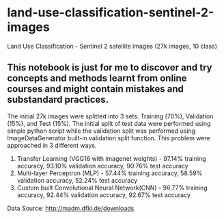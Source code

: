 # land-use-classification-sentinel-2-images
Land Use Classification - Sentinel 2 satellite images (27k images, 10 class)

## This notebook is just for me to discover and try concepts and methods learnt from online courses and might contain mistakes and substandard practices.

The initial 27k images were splitted into 3 sets. Training (70%), Validation (15%), and Test (15%).
The initial split of test data were performed using simple python script while the validation split was performed using ImageDataGenerator built-in validation split function.
This problem were approached in 3 different ways.
1. Transfer Learning (VGG16 with imagenet weights) - 97.14% training accuracy, 93.10% validation accuracy, 90.76% test accuracy
2. Multi-layer Perceptron (MLP) - 57.44% training accuracy, 58.59% validation accuracy, 52.24% test accuracy
3. Custom built Convolutional Neural Network(CNN) - 96.77% training accuracy, 92.44% validation accuracy, 92.67% test accuracy


Data Source: http://madm.dfki.de/downloads

